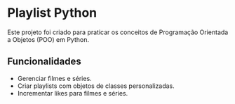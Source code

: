 # Playlist Python

Este projeto foi criado para praticar os conceitos de Programação Orientada a Objetos (POO) em Python.

## Funcionalidades

- Gerenciar filmes e séries.
- Criar playlists com objetos de classes personalizadas.
- Incrementar likes para filmes e séries.


